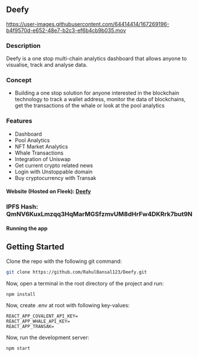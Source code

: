 ## Deefy


https://user-images.githubusercontent.com/64414414/167269196-b4f9570d-e652-48e7-b2c3-ef6b4cb9b035.mov


### Description

Deefy is a one stop multi-chain analytics dashboard that allows anyone to visualise, track and analyse data.

### Concept

- Building a one stop solution for anyone interested in the blockchain technology to track a wallet address, monitor the data of blockchains, get the transactions of the whale or look at the pool analytics

### Features

- Dashboard
- Pool Analytics
- NFT Market Analytics
- Whale Transactions
- Integration of Uniswap
- Get current crypto related news
- Login with Unstoppable domain
- Buy cryptocurrency with Transak

#### Website (Hosted on Fleek): [Deefy](https://twilight-brook-4803.on.fleek.co/)

### IPFS Hash: QmNV6KuxLmzqq3HqMarMGSfzmvUM8dHrFw4DKRrk7but9N

#### Running the app

## Getting Started

Clone the repo with the following git command:

```bash
git clone https://github.com/RahulBansal123/Deefy.git
```

Now, open a terminal in the root directory of the project and run:

```bash
npm install
```

Now, create .env at root with following key-values:

```
REACT_APP_COVALENT_API_KEY=
REACT_APP_WHALE_API_KEY=
REACT_APP_TRANSAK=
```

Now, run the development server:

```bash
npm start
```
